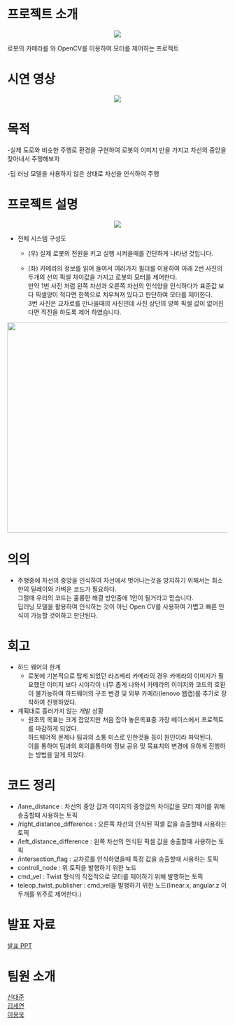 # 프로젝트 소개
<p align="center">
  <img src="https://github.com/addinedu-amr-2th/robo-reop-3/assets/117617384/a47b33db-8e67-4869-9070-062e9dd757f5">
</p>
로봇의 카메라를 와 OpenCV를 이용하여 모터를 제어하는 프로젝트

# 시연 영상
<p align="center">
  <img src="https://github.com/addinedu-amr-2th/robo-reop-3/assets/117617384/1d556166-901f-4862-bec8-a2010ec72a7f">
</p>

# 목적
-실제 도로와 비슷한 주행로 환경을 구현하여 로봇의 이미지 만을 가지고 차선의 중앙을 찾아내서 주행해보자



-딥 러닝 모델을 사용하지 않은 상태로 차선을 인식하여 주행

# 프로젝트 설명
<p align="center">
  <img src="https://github.com/addinedu-amr-2th/robo-reop-3/assets/117617384/f721a075-a70f-4dd3-b18c-a030ef72f12">
</p>

* 전체 시스템 구성도<br/>
  * (우) 실제 로봇의 전원을 키고 실행 시켜을때를 간단하게 나타낸 것입니다.


  
  * (좌) 카메라의 정보를 읽어 들여서 여러가지 필더를 이용하여 아래 2번 사진의 두개의 선의 픽셀 차이값을 가지고 로봇의 모터를 제어한다.
  <br/>  만약 1번 사진 처럼 왼쪽 차선과 오른쪽 차선의 인식양을 인식하다가 표준값 보다 픽셀양이 적다면 한쪽으로 치우쳐져 있다고 판단하여 모터를 제어한다.
  <br/>  3번 사진은 교차로를 만나을때의 사진인데 사진 상단의 양쪽 픽셀 값이 없어진다면 직진을 하도록 제어 하였습니다.
  
<p align="center">
  <img src="https://github.com/addinedu-amr-2th/robo-reop-3/assets/124948850/c98020c5-f978-4144-9251-24264e1bfd1f" width="640" height="480">
</p>

# 의의
- 주행중에 차선의 중앙을 인식하여 차선에서 벗어나는것을 방지하기 위해서는 최소한의 딜레이와 가벼운 코드가 필요하다.
  <br/> 그럴때 우리의 코드는 훌륭한 해결 방안중에 1안이 될거라고 믿습니다.
  <br/> 딥러닝 모델을 활용하여 인식하는 것이 아닌 Open CV를 사용하여 가볍고 빠른 인식이 가능할 것이하고 판단된다.

#  회고
- 하드 웨어의 한계
  - 로봇에 기본적으로 탑제 되었던 라즈베리 카메라의 경우 카메라의 이미지가 필요했던 이미지 보다 시야각이 너무 좁게 나와서 카메라의 이미지와 코드의 호환이 불가능하여 하드웨어의 구조 변경 및 외부 카메라(lenovo 웹캡)를 추가로 장착하여 진행하였다.
- 계획대로 흘러가지 않는 개발 상황
  - 원초의 목표는 크게 잡았지만 처음 잡아 놓은목표중 가장 베이스에서 프로젝트를 마감하게 되었다.<br/> 하드웨어적 문제나 팀과의 소통 미스로 인한것들 등이 원인이라 파악된다.<br/>이를 통하여 팀과의 회의를통하여 정보 공유 및 목표치의 변경에 유하게 진행하는 방법을 알게 되었다.
# 코드 정리
- /lane_distance : 차선의 중앙 값과 이미지의 중앙값의 차이값을 모터 제어를 위해 송출할때 사용하는 토픽
- /right_distance_difference : 오른쪽 차선의 인식된 픽셀 값을 송출할때 사용하는 토픽
- /left_distance_difference : 왼쪽 차선의 인식된 픽셀 값을 송출할때 사용하는 토픽
- /intersection_flag : 교차로를 인식하였을때 특정 값을 송출할때 사용하는 토픽
- controll_node : 위 토픽을 발행하기 위한 노드
- cmd_vel : Twist 형식의 직접적으로 모터를 제어하기 위해 발행하는 토픽
- teleop_twist_publisher : cmd_vel을 발행하기 위한 노드(linear.x, angular.z 이 두개를 위주로 제어한다.)
# 발표 자료
[발표 PPT][link_ppt]

[link_ppt]: https://docs.google.com/presentation/d/1TdLDWyX7o4_dsa_KVFDCJpya4sgQwAyP/edit?usp=drive_link&ouid=114791632627429619927&rtpof=true&sd=true "PPT_link"
# 팀원 소개
[신대준][link_1]<br/>
[김세연][link_2]<br/>
[이용욱][link_3]<br/>

[link_1]: https://github.com/addinedu-amr-2th/robo-reop-3 "GitHub_link"
[link_2]: https://github.com/addinedu-amr-2th/robo-reop-3 "GitHub_link"
[link_3]: https://github.com/addinedu-amr-2th/robo-reop-3 "GitHub_link"
